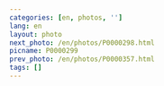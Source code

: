 ```yaml
---
categories: [en, photos, '']
lang: en
layout: photo
next_photo: /en/photos/P0000298.html
picname: P0000299
prev_photo: /en/photos/P0000357.html
tags: []
---
```

